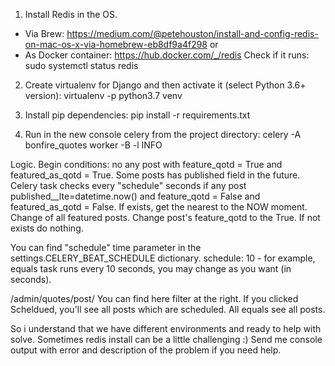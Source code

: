 1. Install Redis in the OS.
- Via Brew: https://medium.com/@petehouston/install-and-config-redis-on-mac-os-x-via-homebrew-eb8df9a4f298
or
- As Docker container: https://hub.docker.com/_/redis
Check if it runs: sudo systemctl status redis

2. Create virtualenv for Django and then activate it (select Python 3.6+ version):
virtualenv -p python3.7 venv

3. Install pip dependencies:
pip install -r requirements.txt

4. Run in the new console celery from the project directory: celery -A bonfire_quotes worker -B -l INFO

Logic.
Begin conditions: no any post with feature_qotd = True and featured_as_qotd = True. Some posts has published field in the future.
Celery task checks every "schedule" seconds if any post published__lte=datetime.now() and feature_qotd = False and featured_as_qotd = False.
If exists, get the nearest to the NOW moment.
	Change of all featured posts.
	Change post's feature_qotd to the True.
If not exists do nothing.

You can find "schedule" time parameter in the settings.CELERY_BEAT_SCHEDULE dictionary.
schedule: 10 - for example, equals task runs every 10 seconds, you may change as you want (in seconds).

/admin/quotes/post/ 
You can find here filter at the right. If you clicked Scheldued, you'll see all posts which are scheduled. All equals see all posts.


So i understand that we have different environments and ready to help with solve.
Sometimes redis install can be a little challenging :)
Send me console output with error and description of the problem if you need help.